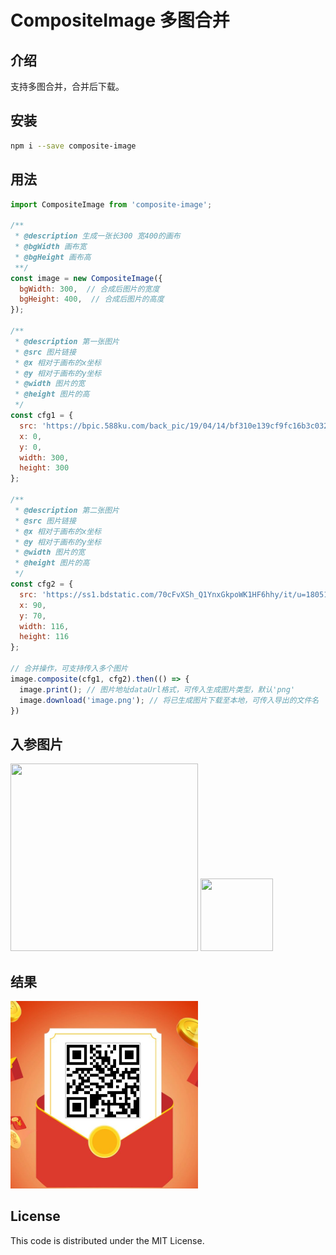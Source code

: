 # CompositeImage 多图合并

## 介绍
支持多图合并，合并后下载。

## 安装
```bash
npm i --save composite-image
```
## 用法
```javascript
import CompositeImage from 'composite-image';

/**
 * @description 生成一张长300 宽400的画布
 * @bgWidth 画布宽
 * @bgHeight 画布高
 **/ 
const image = new CompositeImage({
  bgWidth: 300,  // 合成后图片的宽度
  bgHeight: 400,  // 合成后图片的高度
});

/**
 * @description 第一张图片
 * @src 图片链接
 * @x 相对于画布的x坐标
 * @y 相对于画布的y坐标
 * @width 图片的宽
 * @height 图片的高
 */ 
const cfg1 = {
  src: 'https://bpic.588ku.com/back_pic/19/04/14/bf310e139cf9fc16b3c032caccf6804a.jpg',
  x: 0,
  y: 0,
  width: 300,
  height: 300
};

/**
 * @description 第二张图片
 * @src 图片链接
 * @x 相对于画布的x坐标
 * @y 相对于画布的y坐标
 * @width 图片的宽
 * @height 图片的高
 */ 
const cfg2 = {
  src: 'https://ss1.bdstatic.com/70cFvXSh_Q1YnxGkpoWK1HF6hhy/it/u=1805103632,2396162225&fm=26&gp=0.jpg',
  x: 90,
  y: 70,
  width: 116,
  height: 116
};

// 合并操作，可支持传入多个图片
image.composite(cfg1, cfg2).then(() => {
  image.print(); // 图片地址dataUrl格式，可传入生成图片类型，默认'png'
  image.download('image.png'); // 将已生成图片下载至本地，可传入导出的文件名
})
```
## 入参图片
<img src="https://bpic.588ku.com/back_pic/19/04/14/bf310e139cf9fc16b3c032caccf6804a.jpg" height="300px" width="300px" />
<img src="https://ss1.bdstatic.com/70cFvXSh_Q1YnxGkpoWK1HF6hhy/it/u=1805103632,2396162225&fm=26&gp=0.jpg" height="116px" width="116px" />

## 结果

![合并结果](https://github.com/FantasyGao/composite-image/blob/master/example/image_eg1.png)

## License
This code is distributed under the MIT License.
